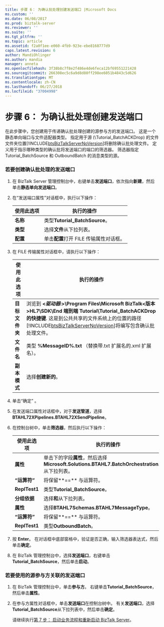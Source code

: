 ```yaml
---
title: 步骤 6： 为确认批处理创建发送端口 |Microsoft Docs
ms.custom: ''
ms.date: 06/08/2017
ms.prod: biztalk-server
ms.reviewer: ''
ms.suite: ''
ms.tgt_pltfrm: ''
ms.topic: article
ms.assetid: f2a0f1ee-e060-4fb9-923e-ebe8168777d9
caps.latest.revision: 6
author: MandiOhlinger
ms.author: mandia
manager: anneta
ms.openlocfilehash: 3f38b8c7f8e2f486e4de6feca12bf69551221428
ms.sourcegitcommit: 266308ec5c6a9d8d80ff298ee6051b4843c5d626
ms.translationtype: MT
ms.contentlocale: zh-CN
ms.lasthandoff: 06/27/2018
ms.locfileid: "37004998"
---
```

# <a name="step-6-create-the-send-port-for-the-acknowledgment-batch"></a>步骤 6： 为确认批处理创建发送端口
在此步骤中，您创建用于传递确认批处理创建的源参与方的发送端口。 这是一个静态单向端口与文件适配器类型。 指定用于源 (\Tutorial_BatchACKDrop) 的文件文件夹位置[!INCLUDE[btsBizTalkServerNoVersion](../../includes/btsbiztalkservernoversion-md.md)]将删除确认批处理文件。 定义用于指示哪种类型的确认批将发送端口的端口的筛选器。 筛选器指定 Tutorial_BatchSource 和 OutboundBatch 的消息类型的源。  

### <a name="to-create-the-send-port-for-the-acknowledgment-batch"></a>若要创建确认批处理的发送端口  

1. 在 BizTalk Server 管理控制台中，右键单击**发送端口**，依次指向**新建**，然后单击**静态单向发送端口**。  

2. 在“发送端口属性”对话框中，执行以下操作：  


   |   使用此选项    |                              执行的操作                               |
   |---------------|-----------------------------------------------------------------------|
   |   **名称**    |                    类型**Tutorial_BatchSource**。                     |
   |   **类型**    |               选择**文件**从下拉列表。                |
   | **配置** | 单击**配置**打开 FILE 传输属性对话框。 |


3. 在 FILE 传输属性对话框中，请执行以下操作：  


   |        使用此选项        |                                                                                                                                                                              执行的操作                                                                                                                                                                               |
   |------------------------|-----------------------------------------------------------------------------------------------------------------------------------------------------------------------------------------------------------------------------------------------------------------------------------------------------------------------------------------------------------------------|
   | **目标文件夹** | 浏览到 **\<*驱动器*:\>\Program Files\Microsoft BizTalk\<版本\>HL7\SDK\End 端到端 Tutorial\Tutorial_BatchACKDrop的快捷键**. 这是到公共共享的文件系统上的位置的路径[!INCLUDE[btsBizTalkServerNoVersion](../../includes/btsbiztalkservernoversion-md.md)]将编写包含确认批处理文件。 |
   |     **文件名**      |                                                                                                                                            类型 **%MessageID%.txt** （替换带.txt 扩展名的.xml 扩展名）。                                                                                                                                             |
   |     **副本模式**      |                                                                                                                                                                        选择**创建新的**。                                                                                                                                                                         |


4. 单击“确定” 。  

5. 在发送端口属性对话框中，对于**发送管道**，选择**BTAHL72XPipelines.BTAHL72XSendPipeline**。  

6. 在控制台树中，单击**筛选器**，然后执行以下操作：  


   |   使用此选项   |                                                              执行的操作                                                              |
   |--------------|--------------------------------------------------------------------------------------------------------------------------------------|
   | **属性** | 单击下的字段**属性**，然后选择**Microsoft.Solutions.BTAHL7.BatchOrchestration.Party**从下拉列表。 |
   | **“运算符”** |                                                    将保留**==** 与运算符。                                                     |
   |  **ReplTest1**   |                                                    类型**Tutorial_BatchSource**。                                                    |
   | **分组依据** |                                               选择**和**从下拉列表。                                                |
   | **属性** |                                             选择**BTAHL7Schemas.BTAHL7MessageType**。                                              |
   | **“运算符”** |                                                    将保留**==** 与运算符。                                                     |
   |  **ReplTest1**   |                                                       类型**OutboundBatch**。                                                        |


7. 按 **Enter**。 在对话框中底部窗格中，验证是否正确，输入筛选器表达式，然后单击**确定**。  

8. 在 BizTalk 管理控制台中，选择**发送端口**，右键单击**Tutorial_BatchSource**，然后单击**启动**。  

### <a name="to-associate-the-send-port-with-the-source-party"></a>若要使用的源参与方关联的发送端口  

1. 在 BizTalk 管理控制台中，单击**参与方**。 右键单击**Tutorial_BatchSource**，然后单击**属性**。  

2. 在参与方属性对话框中，单击**发送端口**在控制台树中。 有关**发送端口**，选择**Tutorial_BatchSource**从下拉列表中，然后单击**确定**。  

   请继续执行[第 7 步： 启动业务流程和重新启动 BizTalk Server](../../adapters-and-accelerators/accelerator-hl7/step-7-start-the-orchestration-and-restart-biztalk-server.md)。